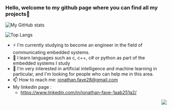 ### Hello, welcome to my github page where you can find all my projects👋
![My GitHub stats](https://github-readme-stats.vercel.app/api?username=jonathanfave&show_icons=true&theme=dark&include_all_commits=true)

![Top Langs](https://github-readme-stats.vercel.app/api/top-langs/?username=jonathanfave&theme=blue) 

- ⚡ I'm currently studying to become an engineer in the field of communicating embedded systems. 
- 🌱 I learn languages such as c, c++, c# or python as part of the embedded systems I study
- 🤔 I'm very interested in artificial intelligence and machine learning in particular, and I'm looking for people who can help me in this area.
- 📫 How to reach me: jonathan.fave28@gmail.com
- My linkedin page : 
	- https://www.linkedin.com/in/jonathan-fave-1aab251a2/

<img  align="right" src="https://komarev.com/ghpvc/?username=jonathanfave&label=Profile%20views&color=0e75b6&style=flat"  />
